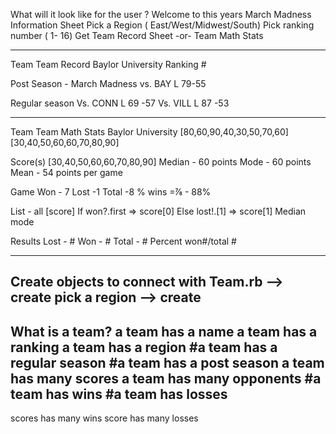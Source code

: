 
What will it look like for the user ?
Welcome to this years March Madness Information Sheet
Pick a Region ( East/West/Midwest/South)
Pick ranking number ( 1- 16)
Get Team Record Sheet  -or-  Team Math Stats



------------------------------------
Team
Team Record
Baylor University  Ranking #

Post Season - March Madness
vs. BAY L 79-55


Regular season 
Vs. CONN  L 69 -57 
Vs.  VILL L 87 -53

-------------------------------------
Team 
Team Math Stats
Baylor University 
[80,60,90,40,30,50,70,60]
[30,40,50,60,60,70,80,90]

Score(s) 
[30,40,50,60,60,70,80,90]
Median - 60 points 
Mode - 60 points
Mean - 54 points per game 

Game 
Won - 7
Lost -1
Total -8
% wins =⅞ - 88% 


List - all [score] 
If won?.first => score[0]
Else lost!.[1] => score[1]
Median
mode

Results 
Lost - #
Won - #
Total - #
Percent won#/total #


----------------------------

Create objects to connect with Team.rb 
--> create pick a region 
--> create 
-------------------------------

What is a team? 
a team has a name 
a team has a ranking 
a team has a region
#a team has a regular season
#a team has a post season
a team has many scores 
a team has many opponents 
#a team  has wins 
#a team has losses 
--------------------
scores has many wins 
score has many losses

